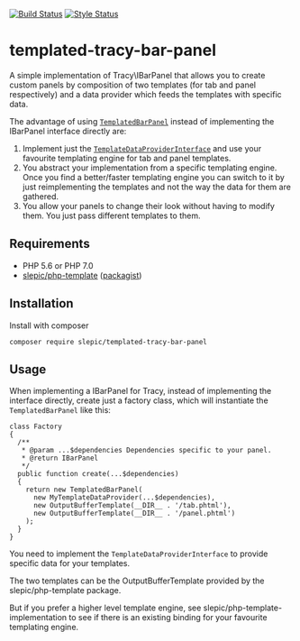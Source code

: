 [![Build Status](https://travis-ci.org/slepic/templated-tracy-bar-panel.svg?branch=master)](https://travis-ci.org/slepic/templated-tracy-bar-panel)
[![Style Status](https://styleci.io/repos/183887116/shield)](https://styleci.io/repos/183887116)

# templated-tracy-bar-panel
A simple implementation of Tracy\IBarPanel that allows you to create custom panels by composition of two templates (for tab and panel respectively) and a data provider which feeds the templates with specific data.

The advantage of using [```TemplatedBarPanel```](https://github.com/slepic/templated-tracy-bar-panel/blob/master/src/TemplatedBarPanel.php) instead of implementing the IBarPanel interface directly are:
1. Implement just the [```TemplateDataProviderInterface```](https://github.com/slepic/templated-tracy-bar-panel/blob/master/src/TemplateDataProviderInterface.php) and use your favourite templating engine for tab and panel templates.
2. You abstract your implementation from a specific templating engine. Once you find a better/faster templating engine you can switch to it by just reimplementing the templates and not the way the data for them are gathered.
3. You allow your panels to change their look without having to modify them. You just pass different templates to them.

## Requirements

* PHP 5.6 or PHP 7.0
* [slepic/php-template](https://github.com/slepic/php-template) ([packagist](https://packagist.org/packages/slepic/php-template))

## Installation

Install with composer

```composer require slepic/templated-tracy-bar-panel```

## Usage

When implementing a IBarPanel for Tracy, instead of implementing the interface directly, create just a factory class, which will instantiate the ```TemplatedBarPanel``` like this:

```
class Factory
{
  /**
   * @param ...$dependencies Dependencies specific to your panel.
   * @return IBarPanel
   */
  public function create(...$dependencies)
  {
    return new TemplatedBarPanel(
      new MyTemplateDataProvider(...$dependencies),
      new OutputBufferTemplate(__DIR__ . '/tab.phtml'),
      new OutputBufferTemplate(__DIR__ . '/panel.phtml')
    );
  }
}
```

You need to implement the ```TemplateDataProviderInterface``` to provide specific data for your templates.

The two templates can be the OutputBufferTemplate provided by the slepic/php-template package.

But if you prefer a higher level template engine, see slepic/php-template-implementation to see if there is an existing binding for your favourite templating engine. 
